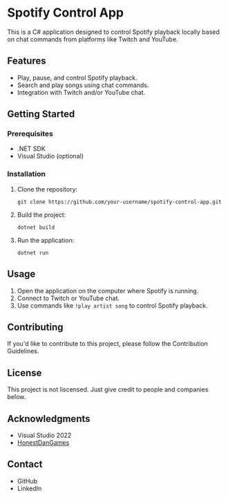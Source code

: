 # Spotify Control App

This is a C# application designed to control Spotify playback locally based on chat commands from platforms like Twitch and YouTube.

## Features

- Play, pause, and control Spotify playback.
- Search and play songs using chat commands.
- Integration with Twitch and/or YouTube chat.

## Getting Started

### Prerequisites

- .NET SDK
- Visual Studio (optional)

### Installation

1. Clone the repository:

   ```
   git clone https://github.com/your-username/spotify-control-app.git
   ```

2. Build the project:

   ```
   dotnet build
   ```

3. Run the application:

   ```
   dotnet run
   ```

## Usage

1. Open the application on the computer where Spotify is running.
2. Connect to Twitch or YouTube chat.
3. Use commands like `!play artist song` to control Spotify playback.

## Contributing

If you'd like to contribute to this project, please follow the Contribution Guidelines.

## License

This project is not liscensed. Just give credit to people and companies below.

## Acknowledgments

- Visual Studio 2022
- [HonestDanGames](https://www.youtube.com/watch?v=Ufgq6_QhVKw)

## Contact

- GitHub
- LinkedIn
